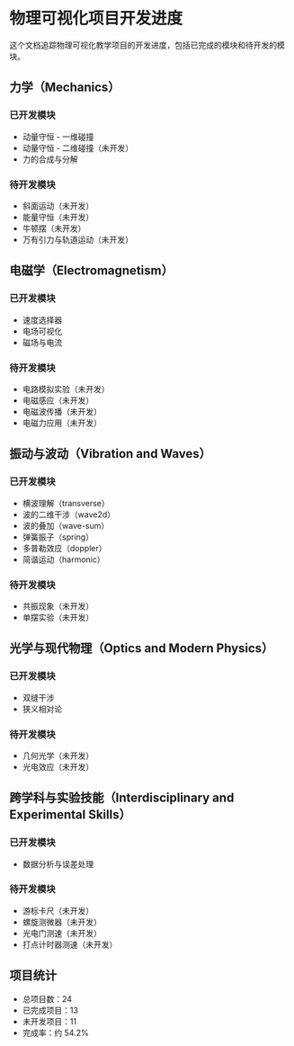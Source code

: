 # 物理可视化项目开发进度

这个文档追踪物理可视化教学项目的开发进度，包括已完成的模块和待开发的模块。

## 力学（Mechanics）

### 已开发模块
- 动量守恒 - 一维碰撞
- 动量守恒 - 二维碰撞（未开发）
- 力的合成与分解

### 待开发模块
- 斜面运动（未开发）
- 能量守恒（未开发）
- 牛顿摆（未开发）
- 万有引力与轨道运动（未开发）

## 电磁学（Electromagnetism）

### 已开发模块
- 速度选择器
- 电场可视化
- 磁场与电流

### 待开发模块
- 电路模拟实验（未开发）
- 电磁感应（未开发）
- 电磁波传播（未开发）
- 电磁力应用（未开发）

## 振动与波动（Vibration and Waves）

### 已开发模块
- 横波理解（transverse）
- 波的二维干涉（wave2d）
- 波的叠加（wave-sum）
- 弹簧振子（spring）
- 多普勒效应（doppler）
- 简谐运动（harmonic）

### 待开发模块
- 共振现象（未开发）
- 单摆实验（未开发）

## 光学与现代物理（Optics and Modern Physics）

### 已开发模块
- 双缝干涉
- 狭义相对论

### 待开发模块
- 几何光学（未开发）
- 光电效应（未开发）

## 跨学科与实验技能（Interdisciplinary and Experimental Skills）

### 已开发模块
- 数据分析与误差处理

### 待开发模块
- 游标卡尺（未开发）
- 螺旋测微器（未开发）
- 光电门测速（未开发）
- 打点计时器测速（未开发）

## 项目统计

- 总项目数：24
- 已完成项目：13
- 未开发项目：11
- 完成率：约 54.2% 